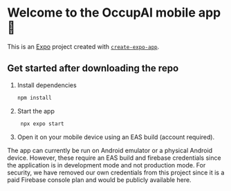 # Welcome to the OccupAI mobile app 👋

This is an [Expo](https://expo.dev) project created with [`create-expo-app`](https://www.npmjs.com/package/create-expo-app).

## Get started after downloading the repo

1. Install dependencies

   ```bash
   npm install
   ```

2. Start the app

   ```bash
    npx expo start
   ```

3. Open it on your mobile device using an EAS build (account required). 

The app can currently be run on Android emulator or a physical Android device. However, these require an EAS build and firebase credentials since the application is in development mode and not production mode.
For security, we have removed our own credentials from this project since it is a paid Firebase console plan and would be publicly available here.

